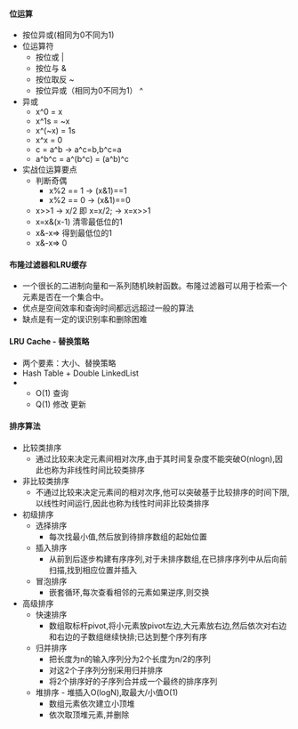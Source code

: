 #### 位运算

- 按位异或(相同为0不同为1)
- 位运算符
    * 按位或 | 
    * 按位与 &
    * 按位取反 ~
    * 按位异或（相同为0不同为1） ^
- 异或
    * x^0 = x
    * x^1s = ~x
    * x^(~x) = 1s
    * x^x = 0
    * c = a^b -> a^c=b,b^c=a
    * a^b^c = a^(b^c) = (a^b)^c
- 实战位运算要点
    * 判断奇偶
        - x%2 == 1 -> (x&1)==1
        - x%2 == 0 -> (x&1)==0
    * x>>1 -> x/2
        即 x=x/2; -> x=x>>1
    * x=x&(x-1) 清零最低位的1
    * x&-x=> 得到最低位的1
    * x&-x=> 0



    
#### 布隆过滤器和LRU缓存

- 一个很长的二进制向量和一系列随机映射函数。布隆过滤器可以用于检索一个元素是否在一个集合中。
- 优点是空间效率和查询时间都远远超过一般的算法
- 缺点是有一定的误识别率和删除困难

#### LRU Cache - 替换策略

- 两个要素：大小、替换策略
- Hash Table + Double LinkedList
- 
    * O(1) 查询
    * Q(1) 修改 更新


#### 排序算法

- 比较类排序
    * 通过比较来决定元素间相对次序,由于其时间复杂度不能突破O(nlogn),因此也称为非线性时间比较类排序
- 非比较类排序
    * 不通过比较来决定元素间的相对次序,他可以突破基于比较排序的时间下限,以线性时间运行,因此也称为线性时间非比较类排序
- 初级排序
    * 选择排序
      - 每次找最小值,然后放到待排序数组的起始位置
    * 插入排序
      - 从前到后逐步构建有序序列,对于未排序数组,在已排序序列中从后向前扫描,找到相应位置并插入
    * 冒泡排序
      - 嵌套循环,每次查看相邻的元素如果逆序,则交换
- 高级排序
    * 快速排序
        - 数组取标杆pivot,将小元素放pivot左边,大元素放右边,然后依次对右边和右边的子数组继续快排;已达到整个序列有序
    * 归并排序
        - 把长度为n的输入序列分为2个长度为n/2的序列
        - 对这2个子序列分别采用归并排序
        - 将2个排序好的子序列合并成一个最终的排序序列
    * 堆排序 - 堆插入O(logN),取最大/小值O(1)
        - 数组元素依次建立小顶堆
        - 依次取顶堆元素,并删除
